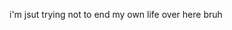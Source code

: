 i'm jsut trying not to end my own life over here bruh

<!---
funeral-sound/funeral-sound is a ✨ special ✨ repository because its `README.md` (this file) appears on your GitHub profile.
You can click the Preview link to take a look at your changes.
--->
